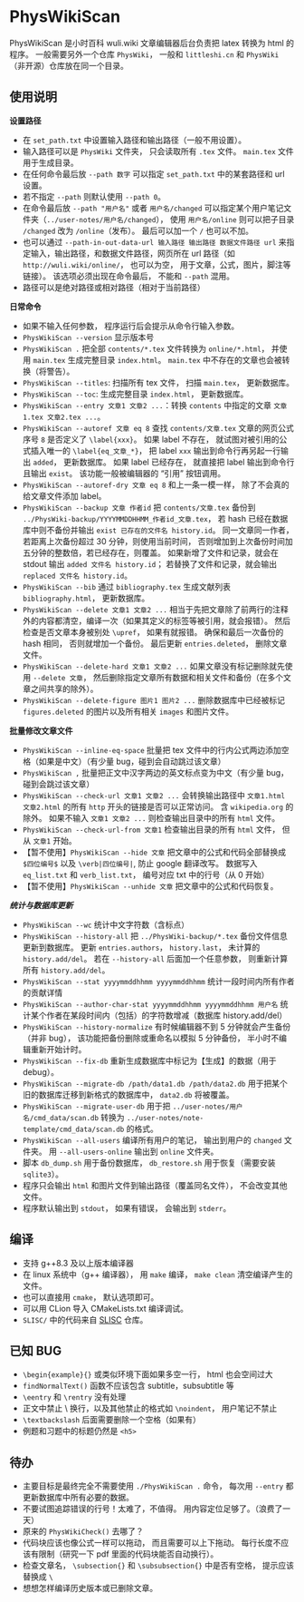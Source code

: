 # PhysWikiScan
PhysWikiScan 是小时百科 wuli.wiki 文章编辑器后台负责把 latex 转换为 html 的程序。 一般需要另外一个仓库 `PhysWiki`， 一般和 `littleshi.cn` 和 `PhysWiki` （非开源）仓库放在同一个目录。

## 使用说明

**设置路径**
* 在 `set_path.txt` 中设置输入路径和输出路径（一般不用设置）。
* 输入路径可以是 `PhysWiki` 文件夹， 只会读取所有 `.tex` 文件。 `main.tex` 文件用于生成目录。
* 在任何命令最后放 `--path 数字` 可以指定 `set_path.txt` 中的某套路径和 url 设置。
* 若不指定 `--path` 则默认使用 `--path 0`。
* 在命令最后放 `--path "用户名"` 或者 `用户名/changed` 可以指定某个用户笔记文件夹（`../user-notes/用户名/changed`）， 使用 `用户名/online` 则可以把子目录 `/changed` 改为 `/online`（发布）。 最后可以加一个 `/` 也可以不加。
* 也可以通过 `--path-in-out-data-url 输入路径 输出路径 数据文件路径 url` 来指定输入，输出路径，和数据文件路径，网页所在 url 路径（如 `http://wuli.wiki/online/`， 也可以为空， 用于文章，公式，图片，脚注等链接）。 该选项必须出现在命令最后， 不能和 `--path` 混用。
* 路径可以是绝对路径或相对路径（相对于当前路径）

**日常命令**
* 如果不输入任何参数， 程序运行后会提示从命令行输入参数。
* `PhysWikiScan --version` 显示版本号
* `PhysWikiScan .` 把全部 `contents/*.tex` 文件转换为 `online/*.html`， 并使用 `main.tex` 生成完整目录 `index.html`。 `main.tex` 中不存在的文章也会被转换（将警告）。
* `PhysWikiScan --titles`: 扫描所有 tex 文件， 扫描 `main.tex`， 更新数据库。
* `PhysWikiScan --toc`: 生成完整目录 `index.html`， 更新数据库。
* `PhysWikiScan --entry 文章1 文章2 ...`：转换 `contents` 中指定的文章 `文章1.tex 文章2.tex ...`。
* `PhysWikiScan --autoref 文章 eq 8` 查找 `contents/文章.tex` 文章的网页公式序号 `8` 是否定义了 `\label{xxx}`。 如果 label 不存在， 就试图对被引用的公式插入唯一的 `\label{eq_文章_*}`， 把 label `xxx` 输出到命令行再另起一行输出 `added`， 更新数据库。 如果 label 已经存在， 就直接把 label 输出到命令行且输出 `exist`。 该功能一般被编辑器的 “引用” 按钮调用。
* `PhysWikiScan --autoref-dry 文章 eq 8` 和上一条一模一样， 除了不会真的给文章文件添加 label。
* `PhysWikiScan --backup 文章 作者id` 把 `contents/文章.tex` 备份到 `../PhysWiki-backup/YYYYMMDDHHMM_作者id_文章.tex`， 若 hash 已经在数据库中则不备份并输出 `exist 已存在的文件名 history.id`。 同一文章同一作者，若距离上次备份超过 30 分钟，则使用当前时间， 否则增加到上次备份时间加五分钟的整数倍，若已经存在，则覆盖。 如果新增了文件和记录，就会在 stdout 输出 `added 文件名 history.id`； 若替换了文件和记录，就会输出 `replaced 文件名 history.id`。
* `PhysWikiScan --bib` 通过 `bibliography.tex` 生成文献列表 `bibliography.html`， 更新数据库。
* `PhysWikiScan --delete 文章1 文章2 ...` 相当于先把文章除了前两行的注释外的内容都清空，编译一次（如果其定义的标签等被引用，就会报错）。 然后检查是否文章本身被别处 `\upref`， 如果有就报错。 确保和最后一次备份的 hash 相同， 否则就增加一个备份。 最后更新 `entries.deleted`， 删除文章文件。
* `PhysWikiScan --delete-hard 文章1 文章2 ...` 如果文章没有标记删除就先使用 `--delete 文章`， 然后删除指定文章所有数据和相关文件和备份（在多个文章之间共享的除外）。
* `PhysWikiScan --delete-figure 图片1 图片2 ...` 删除数据库中已经被标记 `figures.deleted` 的图片以及所有相关 `images` 和图片文件。

**批量修改文章文件**
* `PhysWikiScan --inline-eq-space` 批量把 tex 文件中的行内公式两边添加空格（如果是中文）（有少量 bug，碰到会自动跳过该文章）
* `PhysWikiScan ,` 批量把正文中汉字两边的英文标点变为中文（有少量 bug，碰到会跳过该文章）
* `PhysWikiScan --check-url 文章1 文章2 ...` 会转换输出路径中 `文章1.html 文章2.html` 的所有 `http` 开头的链接是否可以正常访问。 含 `wikipedia.org` 的除外。 如果不输入 `文章1 文章2 ...` 则检查输出目录中的所有 `html` 文件。
* `PhysWikiScan --check-url-from 文章1` 检查输出目录的所有 `html` 文件， 但从 `文章1` 开始。
* 【暂不使用】`PhysWikiScan --hide 文章` 把文章中的公式和代码全部替换成 `$四位编号$` 以及 `\verb|四位编号|`, 防止 google 翻译改写。 数据写入 `eq_list.txt` 和 `verb_list.txt`， 编号对应 txt 中的行号（从 0 开始）
* 【暂不使用】`PhysWikiScan --unhide 文章` 把文章中的公式和代码恢复。

***统计与数据库更新***
* `PhysWikiScan --wc` 统计中文字符数（含标点）
* `PhysWikiScan --history-all` 把 `../PhysWiki-backup/*.tex` 备份文件信息更新到数据库。 更新 `entries.authors`， `history.last`， 未计算的 `history.add/del`。 若在 `--history-all` 后面加一个任意参数， 则重新计算所有 `history.add/del`。
* `PhysWikiScan --stat yyyymmddhhmm yyyymmddhhmm` 统计一段时间内所有作者的贡献详情
* `PhysWikiScan --author-char-stat yyyymmddhhmm yyyymmddhhmm 用户名` 统计某个作者在某段时间内（包括）的字符数增减（数据库 history.add/del）
* `PhysWikiScan --history-normalize` 有时候编辑器不到 5 分钟就会产生备份（并非 bug）， 该功能把备份删除或重命名以模拟 5 分钟备份， 半小时不编辑重新开始计时。
* `PhysWikiScan --fix-db` 重新生成数据库中标记为【生成】的数据（用于 debug）。
* `PhysWikiScan --migrate-db /path/data1.db /path/data2.db` 用于把某个旧的数据库迁移到新格式的数据库中， `data2.db` 将被覆盖。
* `PhysWikiScan --migrate-user-db` 用于把 `../user-notes/用户名/cmd_data/scan.db` 转换为 `../user-notes/note-template/cmd_data/scan.db` 的格式。
* `PhysWikiScan --all-users` 编译所有用户的笔记， 输出到用户的 `changed` 文件夹。 用 `--all-users-online` 输出到 `online` 文件夹。
* 脚本 `db_dump.sh` 用于备份数据库， `db_restore.sh` 用于恢复（需要安装 `sqlite3`）。
* 程序只会输出 `html` 和图片文件到输出路径（覆盖同名文件）， 不会改变其他文件。
* 程序默认输出到 `stdout`， 如果有错误， 会输出到 `stderr`。

## 编译
* 支持 g++8.3 及以上版本编译器
* 在 linux 系统中（g++ 编译器）， 用 `make` 编译， `make clean` 清空编译产生的文件。
* 也可以直接用 `cmake`， 默认选项即可。
* 可以用 CLion 导入 CMakeLists.txt 编译调试。
* `SLISC/` 中的代码来自 [SLISC](https://github.com/MacroUniverse/SLISC) 仓库。

## 已知 BUG
* `\begin{example}{}` 或类似环境下面如果多空一行， html 也会空间过大
* `findNormalText()` 函数不应该包含 subtitle，subsubtitle 等
* `\eentry` 和 `\rentry` 没有处理
* 正文中禁止 \\ 换行，以及其他禁止的格式如 `\noindent`， 用户笔记不禁止
* `\textbackslash` 后面需要删除一个空格（如果有）
* 例题和习题中的标题仍然是 `<h5>`

## 待办
* 主要目标是最终完全不需要使用 `./PhysWikiScan .` 命令， 每次用 `--entry` 都更新数据库中所有必要的数据。
* 不要试图追踪错误的行号！太难了，不值得。 用内容定位足够了。（浪费了一天）
* 原来的 `PhysWikiCheck()` 去哪了？
* 代码块应该也像公式一样可以拖动， 而且需要可以上下拖动。 每行长度不应该有限制（研究一下 pdf 里面的代码块能否自动换行）。
* 检查文章名， `\subsection{}` 和 `\subsubsection{}` 中是否有空格， 提示应该替换成 `\ `
* 想想怎样编译历史版本或已删除文章。
